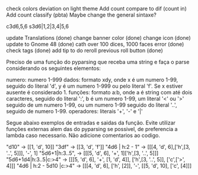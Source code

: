 check colors deviation on light theme
Add count compare to dif (count in)
Add count classify (pbta)
Maybe change the general sintaxe?

c3d6,5,6
s3d6|1,2|3,4|5,6


update Translations (done)
change banner color (done)
change icon (done)
update to Gnome 48 (done)
cath over 100 dices, 1000 faces error (done)
check tags (done)
add tip to do reroll previous roll button (done)

Preciso de uma função do pyparsing que receba uma string e faça o parse considerando os seguintes elementos:

numero: numero 1-999
dados: formato xdy, onde x é um numero 1-99, seguido do literal 'd', y é um numero 1-999 ou pelo literal 'f'. Se x estiver ausente é considerado 1. 
funções: formato a:b, onde a é string com até dois caracteres, seguido do literal ':', b é um numero 1-99, um literal '<' ou '>' seguido de um numero 1-99, ou um numero 1-99 seguido do literal '..', seguido de numero 1-99.
operadores: literais '+', '-' e '|'

Segue abaixo exemplos de entradas e saidas da função. Evite utilizar funções externas alem das do pyparsing se possivel, de preferencia a lambda caso necessario. Não adicione comentarios ao codigo. 

"d10" -> [[1, 'd', 10]]
"3df" -> [[3, 'd', 'f']]
"4d6 | h:2  - 1" -> [[[4, 'd', 6],['h',[3, '..', 5]]], '-', 1]
"5d6+1|h:3..5", -> [[[5, 'd', 6], '+', 1]['h',[3, '..', 5]]]
"5d6+1d4|h:3..5|c:>4" -> [[[5, 'd', 6], '+', [1, 'd', 4]], ['h',[3, '..', 5]], ['c',['>', 4]]]
"4d6 | h:2 - 5d10 |c:>4" -> [[[4, 'd', 6], ['h', [2]], '-', [[5, 'd', 10], ['c', [4]]]

